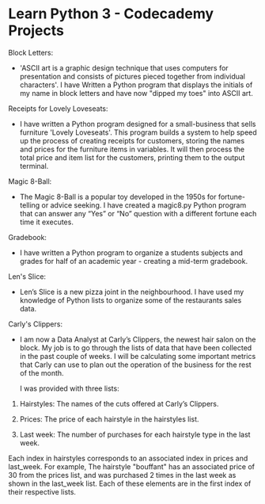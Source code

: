 # Learn Python 3 - Codecademy Projects

Block Letters:

- 'ASCII art is a graphic design technique that uses computers for presentation and consists of pictures pieced together from individual characters'. 
I have Written a Python program that displays the initials of my name in block letters and have now "dipped my toes" into ASCII art.

Receipts for Lovely Loveseats:

- I have written a Python program designed for a small-business that sells furniture 'Lovely Loveseats'. This program builds a system to help speed up the process of creating receipts for customers, storing the names and prices for the furniture items in variables. It will then process the total price and item list for the customers, printing them to the output terminal.

Magic 8-Ball:

- The Magic 8-Ball is a popular toy developed in the 1950s for fortune-telling or advice seeking. I have created a magic8.py Python program that can answer any “Yes” or “No” question with a different fortune each time it executes.

Gradebook:

- I have written a Python program to organize a students subjects and grades for half of an academic year - creating a mid-term gradebook.

Len's Slice:

- Len’s Slice is a new pizza joint in the neighbourhood. I have used my knowledge of Python lists to organize some of the restaurants sales data.     

Carly's Clippers:

- I am now a Data Analyst at Carly’s Clippers, the newest hair salon on the block. My job is to go through the lists of data that have been collected in the past couple of weeks. I will be calculating some important metrics that Carly can use to plan out the operation of the business for the rest of the month.  

  I was provided with three lists: 

 1) Hairstyles: The names of the cuts offered at Carly’s Clippers.
  
   2) Prices: The price of each hairstyle in the hairstyles list.
  
   3) Last week: The number of purchases for each hairstyle type in the last week.

  Each index in hairstyles corresponds to an associated index in prices and last_week. For example, The hairstyle "bouffant" has an associated price of 30 from the       prices list, and was purchased 2 times in the last week as shown in the last_week list. Each of these elements are in the first index of their respective lists.
